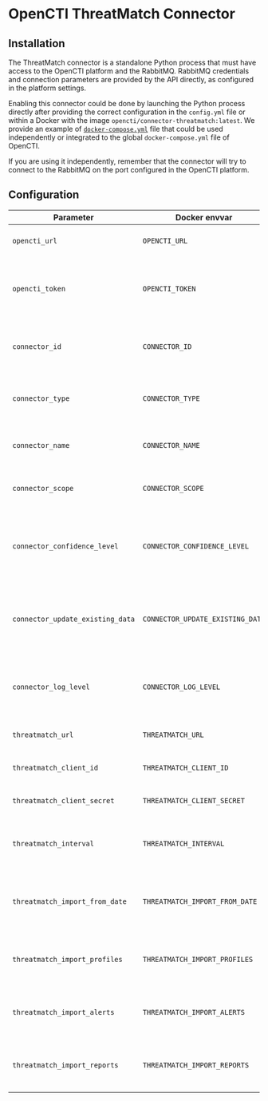 # OpenCTI ThreatMatch Connector

## Installation

The ThreatMatch connector is a standalone Python process that must have access to the OpenCTI platform and the RabbitMQ. RabbitMQ credentials and connection parameters are provided by the API directly, as configured in the platform settings.

Enabling this connector could be done by launching the Python process directly after providing the correct configuration in the `config.yml` file or within a Docker with the image `opencti/connector-threatmatch:latest`. We provide an example of [`docker-compose.yml`](docker-compose.yml) file that could be used independently or integrated to the global `docker-compose.yml` file of OpenCTI.

If you are using it independently, remember that the connector will try to connect to the RabbitMQ on the port configured in the OpenCTI platform.

## Configuration

| Parameter                         | Docker envvar                     | Mandatory    | Description                                                                                         |
| --------------------------------- | --------------------------------- | ------------ | --------------------------------------------------------------------------------------------------- |
| `opencti_url`                     | `OPENCTI_URL`                     | Yes          | The URL of the OpenCTI platform.                                                                    |
| `opencti_token`                   | `OPENCTI_TOKEN`                   | Yes          | The default admin token configured in the OpenCTI platform parameters file.                         |
| `connector_id`                    | `CONNECTOR_ID`                    | Yes          | A valid arbitrary `UUIDv4` that must be unique for this connector.                                  |
| `connector_type`                  | `CONNECTOR_TYPE`                  | Yes          | Must be `EXTERNAL_IMPORT` (this is the connector type).                                             |
| `connector_name`                  | `CONNECTOR_NAME`                  | Yes          | The name of the connector, can be just "ThreatMatch"                                                |
| `connector_scope`                 | `CONNECTOR_SCOPE`                 | Yes          | Must be `threatmatch`, not used in this connector.                                                  |
| `connector_confidence_level`      | `CONNECTOR_CONFIDENCE_LEVEL`      | Yes          | The default confidence level for created relationships (a number between 1 and 4).                  |
| `connector_update_existing_data`  | `CONNECTOR_UPDATE_EXISTING_DATA`  | Yes          | If an entity already exists, update its attributes with information provided by this connector.     |
| `connector_log_level`             | `CONNECTOR_LOG_LEVEL`             | Yes          | The log level for this connector, could be `debug`, `info`, `warn` or `error` (less verbose).       |
| `threatmatch_url`                 | `THREATMATCH_URL`                 | Yes          | The ThreatMatch URL.                                                                                |
| `threatmatch_client_id`           | `THREATMATCH_CLIENT_ID`           | Yes          | The ThreatMatch client ID.                                                                          |
| `threatmatch_client_secret`       | `THREATMATCH_CLIENT_SECRET`       | Yes          | The ThreatMatch client secret.                                                                      |
| `threatmatch_interval`            | `THREATMATCH_INTERVAL`            | No           | An interval (in minutes) for data gathering from ThreatMatch                                        |
| `threatmatch_import_from_date`    | `THREATMATCH_IMPORT_FROM_DATE`    | No           | A date formatted `YYYY-MM-DD HH:MM` to import elements only from this date                          |
| `threatmatch_import_profiles`     | `THREATMATCH_IMPORT_PROFILES`     | No           | A boolean (`True` or `False`), import profiles collection from ThreatMatch.                         |
| `threatmatch_import_alerts`       | `THREATMATCH_IMPORT_ALERTS`       | No           | A boolean (`True` or `False`), import alerts collection from ThreatMatch.                           |
| `threatmatch_import_reports`      | `THREATMATCH_IMPORT_REPORTS`      | No           | A boolean (`True` or `False`), import reports collection from ThreatMatch                           |